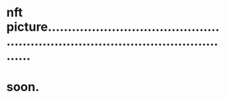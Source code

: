 # nft picture......................................................................................................
# soon.
